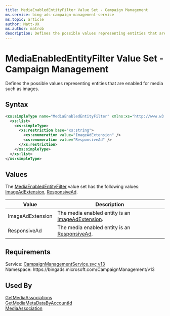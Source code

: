 ```yaml
---
title: MediaEnabledEntityFilter Value Set - Campaign Management
ms.service: bing-ads-campaign-management-service
ms.topic: article
author: Matt-UX
ms.author: matrob
description: Defines the possible values representing entities that are enabled for media such as images.
---
```

# MediaEnabledEntityFilter Value Set - Campaign Management
Defines the possible values representing entities that are enabled for media such as images.

## Syntax
```xml
<xs:simpleType name="MediaEnabledEntityFilter" xmlns:xs="http://www.w3.org/2001/XMLSchema">
  <xs:list>
    <xs:simpleType>
      <xs:restriction base="xs:string">
        <xs:enumeration value="ImageAdExtension" />
        <xs:enumeration value="ResponsiveAd" />
      </xs:restriction>
    </xs:simpleType>
  </xs:list>
</xs:simpleType>
```

## <a name="values"></a>Values

The [MediaEnabledEntityFilter](mediaenabledentityfilter.md) value set has the following values: [ImageAdExtension](#imageadextension), [ResponsiveAd](#responsivead).

|Value|Description|
|-----------|---------------|
|<a name="imageadextension"></a>ImageAdExtension|The media enabled entity is an [ImageAdExtension](imageadextension.md).|
|<a name="responsivead"></a>ResponsiveAd|The media enabled entity is an [ResponsiveAd](responsivead.md).|

## Requirements
Service: [CampaignManagementService.svc v13](https://campaign.api.bingads.microsoft.com/Api/Advertiser/CampaignManagement/v13/CampaignManagementService.svc)  
Namespace: https\://bingads.microsoft.com/CampaignManagement/v13  

## Used By
[GetMediaAssociations](getmediaassociations.md)  
[GetMediaMetaDataByAccountId](getmediametadatabyaccountid.md)  
[MediaAssociation](mediaassociation.md)  
